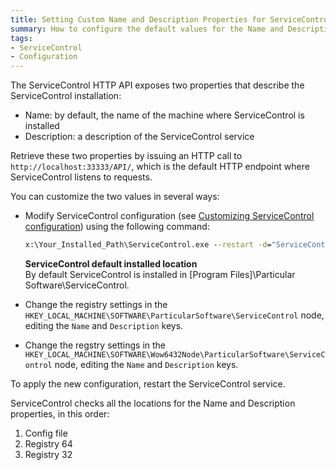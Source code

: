```yaml
---
title: Setting Custom Name and Description Properties for ServiceControl API
summary: How to configure the default values for the Name and Description properties of the ServiceControl API
tags:
- ServiceControl
- Configuration
---
```

The ServiceControl HTTP API exposes two properties that describe the ServiceControl installation:

* Name: by default, the name of the machine where ServiceControl is installed
* Description: a description of the ServiceControl service

Retrieve these two properties by issuing an HTTP call to `http://localhost:33333/API/`, which is the default HTTP endpoint where ServiceControl listens to requests.

You can customize the two values in several ways:

* Modify ServiceControl configuration (see [Customizing ServiceControl configuration](creating-config-file)) using the following command:
  ```bat
  x:\Your_Installed_Path\ServiceControl.exe --restart -d="ServiceControl/Name==YourFavoriteName" -d="ServiceControl/Description==ServiceControl service description"
  ```

  <p class="alert alert-info">
  <strong>ServiceControl default installed location</strong><br/>
  By default ServiceControl is installed in [Program Files]\Particular Software\ServiceControl.
  </p>

* Change the registry settings in the `HKEY_LOCAL_MACHINE\SOFTWARE\ParticularSoftware\ServiceControl` node, editing the `Name` and `Description` keys.
* Change the regstry settings in the `HKEY_LOCAL_MACHINE\SOFTWARE\Wow6432Node\ParticularSoftware\ServiceControl` node, editing the `Name` and `Description` keys.

To apply the new configuration, restart the ServiceControl service.

ServiceControl checks all the locations for the Name and Description properties, in this order:

1. Config file
1. Registry 64
1. Registry 32
